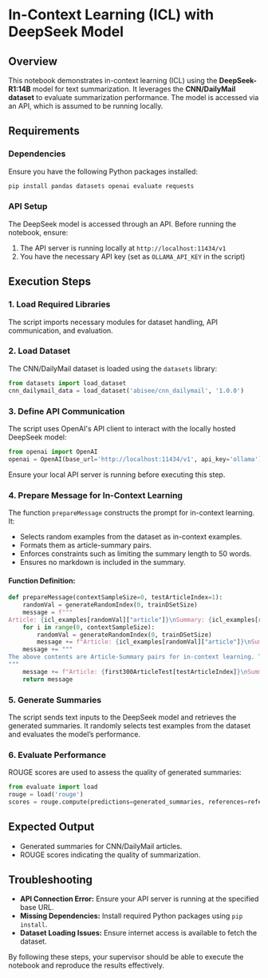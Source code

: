 # In-Context Learning (ICL) with DeepSeek Model

## Overview

This notebook demonstrates in-context learning (ICL) using the **DeepSeek-R1:14B** model for text summarization. It leverages the **CNN/DailyMail dataset** to evaluate summarization performance. The model is accessed via an API, which is assumed to be running locally.

## Requirements

### Dependencies

Ensure you have the following Python packages installed:

```bash
pip install pandas datasets openai evaluate requests
```

### API Setup

The DeepSeek model is accessed through an API. Before running the notebook, ensure:

1. The API server is running locally at `http://localhost:11434/v1`
2. You have the necessary API key (set as `OLLAMA_API_KEY` in the script)

## Execution Steps

### 1. Load Required Libraries

The script imports necessary modules for dataset handling, API communication, and evaluation.

### 2. Load Dataset

The CNN/DailyMail dataset is loaded using the `datasets` library:

```python
from datasets import load_dataset
cnn_dailymail_data = load_dataset('abisee/cnn_dailymail', '1.0.0')
```

### 3. Define API Communication

The script uses OpenAI's API client to interact with the locally hosted DeepSeek model:

```python
from openai import OpenAI
openai = OpenAI(base_url='http://localhost:11434/v1', api_key='ollama')
```

Ensure your local API server is running before executing this step.

### 4. Prepare Message for In-Context Learning

The function `prepareMessage` constructs the prompt for in-context learning. It:

- Selects random examples from the dataset as in-context examples.
- Formats them as article-summary pairs.
- Enforces constraints such as limiting the summary length to 50 words.
- Ensures no markdown is included in the summary.

#### Function Definition:

```python
def prepareMessage(contextSampleSize=0, testArticleIndex=1):
    randomVal = generateRandomIndex(0, trainDSetSize)
    message = f"""
Article: {icl_examples[randomVal]["article"]}\nSummary: {icl_examples[randomVal]["summary"]}\n\n"""
    for i in range(0, contextSampleSize):
        randomVal = generateRandomIndex(0, trainDSetSize)
        message += f"Article: {icl_examples[randomVal]["article"]}\nSummary: {icl_examples[randomVal]["summary"]}\n\n"
    message += """
The above contents are Article-Summary pairs for in-context learning. The last article below doesn't have a summary. Please provide a concise summary (≤50 words) in plain text.
"""
    message += f"Article: {first300ArticleTest[testArticleIndex]}\nSummary: ";
    return message
```

### 5. Generate Summaries

The script sends text inputs to the DeepSeek model and retrieves the generated summaries. It randomly selects test examples from the dataset and evaluates the model’s performance.

### 6. Evaluate Performance

ROUGE scores are used to assess the quality of generated summaries:

```python
from evaluate import load
rouge = load('rouge')
scores = rouge.compute(predictions=generated_summaries, references=reference_summaries)
```

## Expected Output

- Generated summaries for CNN/DailyMail articles.
- ROUGE scores indicating the quality of summarization.

## Troubleshooting

- **API Connection Error:** Ensure your API server is running at the specified base URL.
- **Missing Dependencies:** Install required Python packages using `pip install`.
- **Dataset Loading Issues:** Ensure internet access is available to fetch the dataset.

By following these steps, your supervisor should be able to execute the notebook and reproduce the results effectively.
